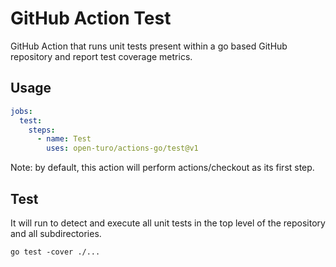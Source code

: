 # GitHub Action Test

GitHub Action that runs unit tests present within a go based GitHub repository and report test coverage metrics.

## Usage

```yaml
jobs:
  test:
    steps:
      - name: Test
        uses: open-turo/actions-go/test@v1
```

Note: by default, this action will perform actions/checkout as its first step.

## Test

It will run to detect and execute all unit tests in the top level of the
repository and all subdirectories.

```shell
go test -cover ./...
```
